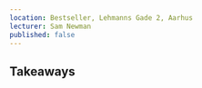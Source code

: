 ```yaml
---
location: Bestseller, Lehmanns Gade 2, Aarhus
lecturer: Sam Newman
published: false
---
```


## Takeaways